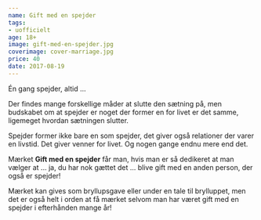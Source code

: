 ```yaml
---
name: Gift med en spejder
tags:
- uofficielt
age: 18+
image: gift-med-en-spejder.jpg
coverimage: cover-marriage.jpg
price: 40
date: 2017-08-19
---
```

Én gang spejder, altid ...

Der findes mange forskellige måder at slutte den sætning på, men budskabet om at spejder er noget der former en for livet er det samme, ligemeget hvordan sætningen slutter.

Spejder former ikke bare en som spejder, det giver også relationer der varer en livstid.
Det giver venner for livet.
Og nogen gange endnu mere end det.

Mærket **Gift med en spejder** får man, hvis man er så dedikeret at man vælger at ... ja, du har nok gættet det ... blive gift med en anden person, der også er spejder!

Mærket kan gives som bryllupsgave eller under en tale til brylluppet, men det er også helt i orden at få mærket selvom man har været gift med en spejder i efterhånden mange år!
